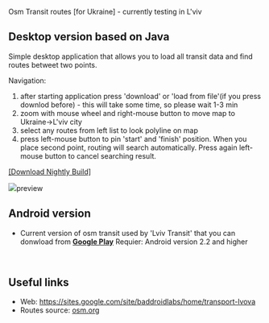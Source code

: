 Osm Transit routes [for Ukraine] - currently testing in L'viv

<h2>Desktop version based on Java</h2>

Simple desktop application that allows you to load all transit data and find routes betweet two points.

Navigation:
 1. after starting application press 'download' or 'load from file'(if you press downlod before) - this will take some time, so please wait 1-3 min
 2. zoom with mouse wheel and right-mouse button to move map to Ukraine->L'viv city
 3. select any routes from left list to look polyline on map
 4. press left-mouse button to pin 'start' and 'finish' position. When you place second point, routing will search automatically. Press again left-mouse button to cancel searching result.

<a href="https://github.com/bossly/OsmTransit/blob/master/Nightly%20Builds/OsmTransit_desktop.jar?raw=true">[Download Nightly Build]</a>

 <img src="https://raw.github.com/bossly/OsmTransit/master/Documents/screenshots/screen1.png">preview</img>

<h2>Android version</h2>


* Current version of osm transit used by 'Lviv Transit' that you can donwload from
<b><a href="https://play.google.com/store/apps/details?id=com.bossly.lviv.transit">Google Play</a></b>
Requier: Android version 2.2 and higher

</br>

<h2>Useful links</h2>
<ul>
<li>Web: <a href="https://sites.google.com/site/baddroidlabs/home/transport-lvova">https://sites.google.com/site/baddroidlabs/home/transport-lvova</a></li>
<li>Routes source: <a href="http://osm.org">osm.org</a></li>
</ul>
